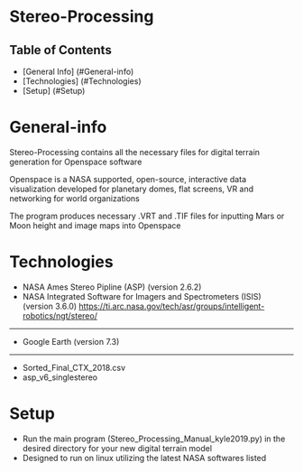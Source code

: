 # Stereo-Processing

## Table of Contents
*  [General Info]  (#General-info)
*  [Technologies]  (#Technologies)
*  [Setup]         (#Setup)


#  General-info

Stereo-Processing contains all the necessary files for digital terrain generation for Openspace software

Openspace is a NASA supported, open-source, interactive data visualization developed for planetary domes, flat screens, VR and networking for world organizations

The program produces necessary .VRT and .TIF files for inputting Mars or Moon height and image maps into Openspace 

#  Technologies

* NASA Ames Stereo Pipline (ASP) (version 2.6.2)
* NASA Integrated Software for Imagers and Spectrometers (ISIS)  (version 3.6.0)
https://ti.arc.nasa.gov/tech/asr/groups/intelligent-robotics/ngt/stereo/ 
---
* Google Earth (version 7.3)
---
* Sorted_Final_CTX_2018.csv
* asp_v6_singlestereo

#  Setup

- Run the main program (Stereo_Processing_Manual_kyle2019.py) in the desired directory for your new digital terrain model 
- Designed to run on linux utilizing the latest NASA softwares listed 
